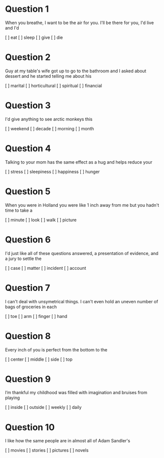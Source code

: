 Question 1
==========
When you breathe, I want to be the air for you. I'll be there for you, I'd live
and I'd

[ ] eat
[ ] sleep
[ ] give
[ ] die

Question 2
==========
Guy at my table's wife got up to go to the bathroom and I asked about dessert
and he started telling me about his

[ ] marital
[ ] horticultural
[ ] spiritual
[ ] financial

Question 3
==========
I'd give anything to see arctic monkeys this

[ ] weekend
[ ] decade
[ ] morning
[ ] month

Question 4
==========
Talking to your mom has the same effect as a hug and helps reduce your

[ ] stress
[ ] sleepiness
[ ] happiness
[ ] hunger

Question 5
==========
When you were in Holland you were like 1 inch away from me but you hadn't time
to take a

[ ] minute
[ ] look
[ ] walk
[ ] picture

Question 6
==========
I'd just like all of these questions answered, a presentation of evidence, and
a jury to settle the

[ ] case
[ ] matter
[ ] incident
[ ] account

Question 7
==========
I can't deal with unsymetrical things. I can't even hold an uneven number of
bags of groceries in each

[ ] toe
[ ] arm
[ ] finger
[ ] hand

Question 8
==========
Every inch of you is perfect from the bottom to the

[ ] center
[ ] middle
[ ] side
[ ] top

Question 9
==========
I’m thankful my childhood was filled with imagination and bruises from playing

[ ] inside
[ ] outside
[ ] weekly
[ ] daily

Question 10
===========
I like how the same people are in almost all of Adam Sandler's

[ ] movies
[ ] stories
[ ] pictures
[ ] novels
